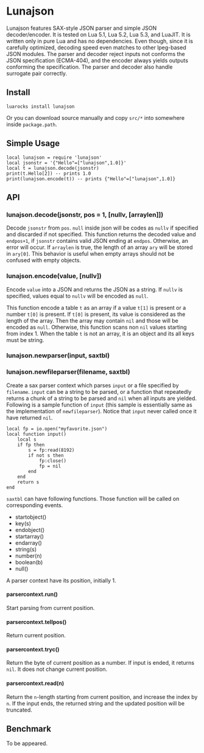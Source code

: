 # Lunajson
Lunajson features SAX-style JSON parser and simple JSON decoder/encoder. It is tested on Lua 5.1, Lua 5.2, Lua 5.3, and LuaJIT.
It is written only in pure Lua and has no dependencies. Even though, since it is carefully optimized, decoding speed even matches to other lpeg-based JSON modules.
The parser and decoder reject inputs not conforms the JSON specification (ECMA-404), and the encoder always yields outputs conforming the specification.
The parser and decoder also handle surrogate pair correctly.

## Install
	luarocks install lunajson

Or you can download source manually and copy `src/*` into somewhere inside `package.path`.

## Simple Usage
	local lunajson = require 'lunajson'
	local jsonstr = '{"Hello"=["lunajson",1.0]}'
	local t = lunajson.decode(jsonstr)
	print(t.Hello[2]) -- prints 1.0
	print(lunajson.encode(t)) -- prints {"Hello"=["lunajson",1.0]}

## API
### lunajson.decode(jsonstr, pos = 1, [nullv, [arraylen]])
Decode `jsonstr` from `pos`. `null` inside json will be codes as `nullv` if specified and discarded if not specified.
This function returns the decoded value and `endpos+1`, if `jsonstr` contains valid JSON ending at `endpos`. Otherwise, an error will occur.
If `arraylen` is true, the length of an array `ary` will be stored in `ary[0]`. This behavior is useful when empty arrays should not be confused with empty objects.

### lunajson.encode(value, [nullv])
Encode `value` into a JSON and returns the JSON as a string. If `nullv` is specified, values equal to `nullv` will be encoded as `null`.

This function encode a table `t` as an array if a value `t[1]` is present or a number `t[0]` is present. If `t[0]` is present, its value is considered as the length of the array. Then the array may contain `nil` and those will be encoded as `null`. Otherwise, this function scans non `nil` values starting from index 1. When the table `t` is not an array, it is an object and its all keys must be string.

### lunajson.newparser(input, saxtbl)
### lunajson.newfileparser(filename, saxtbl)
Create a sax parser context which parses `input` or a file specified by `filename`. `input` can be a string to be parsed, or a function that repeatedly returns a chunk of a string to be parsed and `nil` when all inputs are yielded. Following is a sample function of `input` (this sample is essentially same as the implementation of `newfileparser`). Notice that `input` never called once it have returned `nil`.

	local fp = io.open("myfavorite.json")
	local function input()
		local s
		if fp then
			s = fp:read(8192)
			if not s then
				fp:close()
				fp = nil
			end
		end
		return s
	end

`saxtbl` can have following functions. Those function will be called on corresponding events.

- startobject()
- key(s)
- endobject()
- startarray()
- endarray()
- string(s)
- number(n)
- boolean(b)
- null()

A parser context have its position, initially 1.

#### parsercontext.run()
Start parsing from current position.

#### parsercontext.tellpos()
Return current position.

#### parsercontext.tryc()
Return the byte of current position as a number. If input is ended, it returns `nil`. It does not change current position.

#### parsercontext.read(n)
Return the `n`-length starting from current position, and increase the index by `n`. If the input ends, the returned string and the updated position will be truncated.

## Benchmark
To be appeared.
